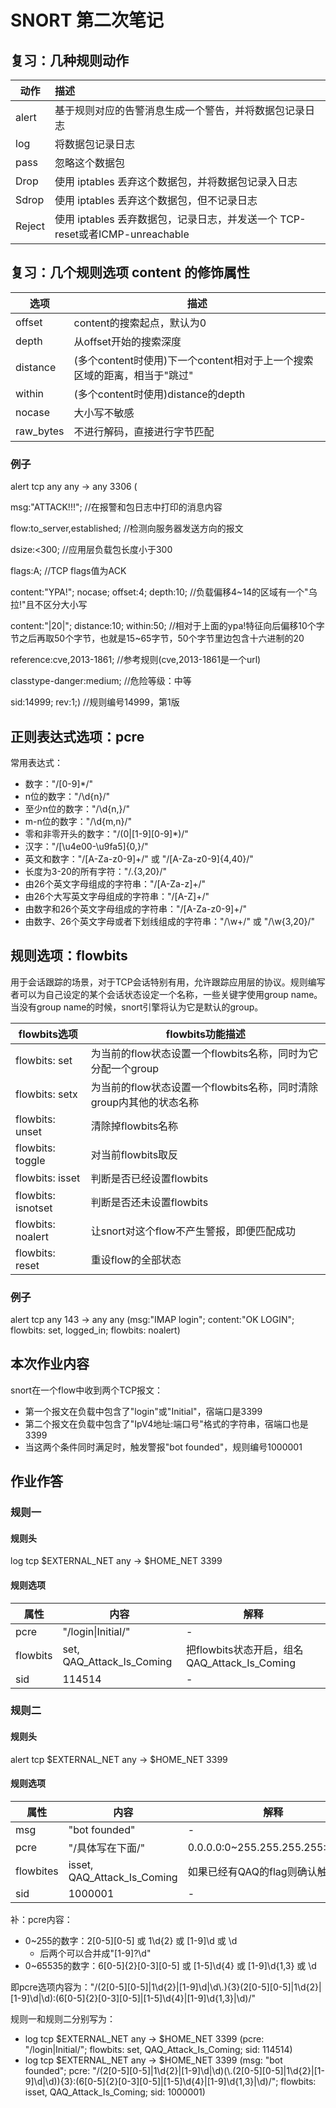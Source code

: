 # SNORT 第二次笔记

## 复习：几种规则动作

| 动作   | 描述                                                         |
| ------ | :----------------------------------------------------------- |
| alert  | 基于规则对应的告警消息生成一个警告，并将数据包记录日志       |
| log    | 将数据包记录日志                                             |
| pass   | 忽略这个数据包                                               |
| Drop   | 使用 iptables 丢弃这个数据包，并将数据包记录入日志           |
| Sdrop  | 使用 iptables 丢弃这个数据包，但不记录日志                   |
| Reject | 使用 iptables 丢弃数据包，记录日志，并发送一个 TCP-reset或者ICMP-unreachable |

## 复习：几个规则选项 content 的修饰属性

| 选项      | 描述                                                         |
| --------- | ------------------------------------------------------------ |
| offset    | content的搜索起点，默认为0                                   |
| depth     | 从offset开始的搜索深度                                       |
| distance  | (多个content时使用)下一个content相对于上一个搜索区域的距离，相当于"跳过" |
| within    | (多个content时使用)distance的depth                           |
| nocase    | 大小写不敏感                                                 |
| raw_bytes | 不进行解码，直接进行字节匹配                                 |

### 例子

alert tcp any any -> any 3306 (

msg:"ATTACK!!!";  //在报警和包日志中打印的消息内容

flow:to_server,established; //检测向服务器发送方向的报文

 dsize:<300;  //应用层负载包长度小于300

flags:A;  //TCP flags值为ACK

content:"YPA!"; nocase; offset:4; depth:10; //负载偏移4~14的区域有一个"乌拉!"且不区分大小写

content:"|20|"; distance:10; within:50; //相对于上面的ypa!特征向后偏移10个字节之后再取50个字节，也就是15~65字节，50个字节里边包含十六进制的20

reference:cve,2013-1861;  //参考规则(cve,2013-1861是一个url)

classtype-danger:medium;  //危险等级：中等

sid:14999; rev:1;) //规则编号14999，第1版

## 正则表达式选项：pcre

常用表达式：

* 数字："/[0-9]*/"
* n位的数字："/\d{n}/"
* 至少n位的数字："/\d{n,}/"
* m-n位的数字："/\d{m,n}/"
* 零和非零开头的数字："/(0|\[1-9\]\[0-9\]*)/"
* 汉字："/[\u4e00-\u9fa5]{0,}/"
* 英文和数字："/[A-Za-z0-9]+/" 或 "/[A-Za-z0-9]{4,40}/"
* 长度为3-20的所有字符："/.{3,20}/"
* 由26个英文字母组成的字符串："/[A-Za-z]+/"
* 由26个大写英文字母组成的字符串："/[A-Z]+/"
* 由数字和26个英文字母组成的字符串："/[A-Za-z0-9]+/"
* 由数字、26个英文字母或者下划线组成的字符串："/\w+/" 或 "/\w{3,20}/"

## 规则选项：flowbits

用于会话跟踪的场景，对于TCP会话特别有用，允许跟踪应用层的协议。规则编写者可以为自己设定的某个会话状态设定一个名称，一些关键字使用group name。当没有group name的时候，snort引擎将认为它是默认的group。

| flowbits选项       | flowbits功能描述                                             |
| ------------------ | ------------------------------------------------------------ |
| flowbits: set      | 为当前的flow状态设置一个flowbits名称，同时为它分配一个group  |
| flowbits: setx     | 为当前的flow状态设置一个flowbits名称，同时清除group内其他的状态名称 |
| flowbits: unset    | 清除掉flowbits名称                                           |
| flowbits: toggle   | 对当前flowbits取反                                           |
| flowbits: isset    | 判断是否已经设置flowbits                                     |
| flowbits: isnotset | 判断是否还未设置flowbits                                     |
| flowbits: noalert  | 让snort对这个flow不产生警报，即便匹配成功                    |
| flowbits: reset    | 重设flow的全部状态                                           |

### 例子

alert tcp any 143 -> any any (msg:"IMAP login"; content:"OK LOGIN"; flowbits: set, logged_in; flowbits: noalert)

## 本次作业内容

snort在一个flow中收到两个TCP报文：

* 第一个报文在负载中包含了"login"或"Initial"，宿端口是3399
* 第二个报文在负载中包含了"IpV4地址:端口号"格式的字符串，宿端口也是3399
* 当这两个条件同时满足时，触发警报"bot founded"，规则编号1000001

## 作业作答

### 规则一

#### 规则头

log tcp $EXTERNAL_NET any -> $HOME_NET 3399

#### 规则选项

| 属性     | 内容                      | 解释                                         |
| -------- | ------------------------- | -------------------------------------------- |
| pcre     | "/login\|Initial/"        | -                                            |
| flowbits | set, QAQ_Attack_Is_Coming | 把flowbits状态开启，组名QAQ_Attack_Is_Coming |
| sid      | 114514                    | -                                            |

### 规则二

#### 规则头

alert tcp $EXTERNAL_NET any -> $HOME_NET 3399

#### 规则选项

| 属性      | 内容                        | 解释                            |
| --------- | --------------------------- | ------------------------------- |
| msg       | "bot founded"               | -                               |
| pcre      | "/具体写在下面/"            | 0.0.0.0:0~255.255.255.255:65535 |
| flowbites | isset, QAQ_Attack_Is_Coming | 如果已经有QAQ的flag则确认触发   |
| sid       | 1000001                     | -                               |

补：pcre内容：

* 0~255的数字：2\[0-5\]\[0-5\] 或 1\d{2} 或 \[1-9\]\d 或 \d
  * 后两个可以合并成"[1-9]?\d"
* 0~65535的数字：6[0-5\]{2}\[0-3\]\[0-5\] 或 \[1-5\]\d{4} 或 \[1-9\]\d{1,3} 或 \d

即pcre选项内容为："/(2\[0-5\]\[0-5\]|1\d{2}|\[1-9\]\d|\d\\.){3}(2\[0-5\]\[0-5\]|1\d{2}|\[1-9\]\d|\d):(6[0-5\]{2}\[0-3\]\[0-5\]|\[1-5\]\d{4}|\[1-9\]\d{1,3}|\d)/"

规则一和规则二分别写为：

* log tcp $EXTERNAL_NET any -> $HOME_NET 3399 (pcre: "/login\|Initial/"; flowbits: set, QAQ_Attack_Is_Coming; sid: 114514)
* log tcp $EXTERNAL_NET any -> $HOME_NET 3399 (msg: "bot founded"; pcre: "/(2\[0-5\]\[0-5\]|1\d{2}|\[1-9\]\d|\d)(\\.(2\[0-5\]\[0-5\]|1\d{2}|\[1-9\]\d|\d)){3}:(6[0-5\]{2}\[0-3\]\[0-5\]|\[1-5\]\d{4}|\[1-9\]\d{1,3}|\d)/"; flowbits: isset, QAQ_Attack_Is_Coming; sid: 1000001)